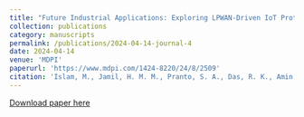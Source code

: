 ```yaml
---
title: "Future Industrial Applications: Exploring LPWAN-Driven IoT Protocols"
collection: publications
category: manuscripts
permalink: /publications/2024-04-14-journal-4
date: 2024-04-14
venue: 'MDPI'
paperurl: 'https://www.mdpi.com/1424-8220/24/8/2509'
citation: 'Islam, M., Jamil, H. M. M., Pranto, S. A., Das, R. K., Amin, A., &amp; Khan, A. (2024). Future Industrial Applications: Exploring LPWAN-Driven IoT Protocols. Sensors, 24(8), 2509.'
---
```


<a href='https://www.mdpi.com/1424-8220/24/8/2509'>Download paper here</a>

<!-- Recommended citation: Islam, M., Jamil, H. M. M., Pranto, S. A., Das, R. K., Amin, A., & Khan, A. (2024). Future Industrial Applications: Exploring LPWAN-Driven IoT Protocols. Sensors, 24(8), 2509. -->